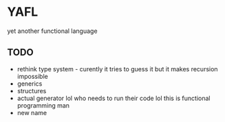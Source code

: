 # YAFL

yet another functional language

## TODO

- rethink type system - curently it tries to guess it but it makes recursion impossible
- generics
- structures
- actual generator lol who needs to run their code lol this is functional programming man
- new name
